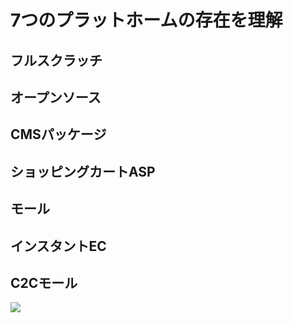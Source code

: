 # 7つのプラットホームの存在を理解

## フルスクラッチ

## オープンソース

## CMSパッケージ

## ショッピングカートASP

## モール

## インスタントEC

## C2Cモール

<img src="https://ecclab.empowershop.co.jp/wordpress/wp-content/uploads/2015/01/pf000-800x492.png">
